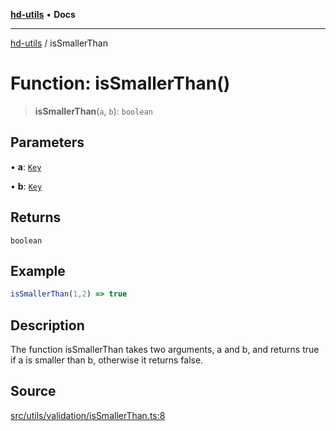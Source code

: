 [**hd-utils**](../README.md) • **Docs**

***

[hd-utils](../globals.md) / isSmallerThan

# Function: isSmallerThan()

> **isSmallerThan**(`a`, `b`): `boolean`

## Parameters

• **a**: [`Key`](../type-aliases/Key.md)

• **b**: [`Key`](../type-aliases/Key.md)

## Returns

`boolean`

## Example

```ts
isSmallerThan(1,2) => true
```

## Description

The function isSmallerThan takes two arguments, a and b, and returns true if a is smaller than b,
otherwise it returns false.

## Source

[src/utils/validation/isSmallerThan.ts:8](https://github.com/AhmadHddad/h-utils/blob/f7bb9ae71f981ffef49079271b9540862594b7e6/src/utils/validation/isSmallerThan.ts#L8)
